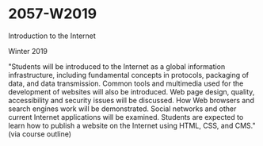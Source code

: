 # 2057-W2019
Introduction to the Internet

Winter 2019

"Students will be introduced to the Internet as a global information infrastructure, including fundamental concepts in
protocols, packaging of data, and data transmission. Common tools and multimedia used for the development of websites
will also be introduced. Web page design, quality, accessibility and security issues will be discussed. How Web browsers
and search engines work will be demonstrated. Social networks and other current Internet applications will be examined.
Students are expected to learn how to publish a website on the Internet using HTML, CSS, and CMS."(via course outline)
